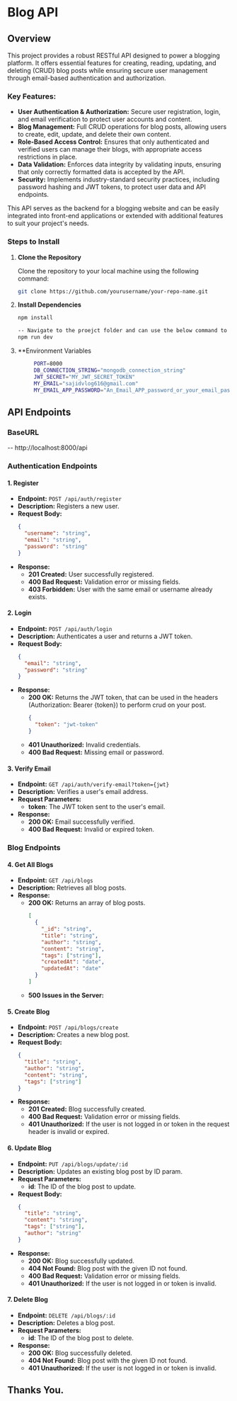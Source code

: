 # Blog API

## Overview
This project provides a robust RESTful API designed to power a blogging platform. It offers essential features for creating, reading, updating, and deleting (CRUD) blog posts while ensuring secure user management through email-based authentication and authorization.

### Key Features:
- **User Authentication & Authorization:** Secure user registration, login, and email verification to protect user accounts and content.
- **Blog Management:** Full CRUD operations for blog posts, allowing users to create, edit, update, and delete their own content.
- **Role-Based Access Control:** Ensures that only authenticated and verified users can manage their blogs, with appropriate access restrictions in place.
- **Data Validation:** Enforces data integrity by validating inputs, ensuring that only correctly formatted data is accepted by the API.
- **Security:** Implements industry-standard security practices, including password hashing and JWT tokens, to protect user data and API endpoints.

This API serves as the backend for a blogging website and can be easily integrated into front-end applications or extended with additional features to suit your project's needs.



### Steps to Install

1. **Clone the Repository**

   Clone the repository to your local machine using the following command:

   ```bash
   git clone https://github.com/yourusername/your-repo-name.git
   ```
2. **Install Dependencies**

   ```bash
   npm install
   
   -- Navigate to the proejct folder and can use the below command to start the server.
   npm run dev

   ```
3. **Environment Variables

   ```bash
        PORT=8000
        DB_CONNECTION_STRING="mongodb_connection_string"
        JWT_SECRET="MY_JWT_SECRET_TOKEN"
        MY_EMAIL="sajidvlog616@gmail.com"
        MY_EMAIL_APP_PASSWORD="An_Email_APP_password_or_your_email_password_that_is_use_to_send_email_for_verification"
   ```
   

## API Endpoints

### BaseURL
-- http://localhost:8000/api

### Authentication Endpoints

#### 1. Register

- **Endpoint:** `POST /api/auth/register`
- **Description:** Registers a new user.
- **Request Body:**
    ```json
    {
      "username": "string",
      "email": "string",
      "password": "string"
    }
    ```
- **Response:**
  - **201 Created:** User successfully registered.
  - **400 Bad Request:** Validation error or missing fields.
  - **403 Forbidden:** User with the same email or username already exists.

#### 2. Login

- **Endpoint:** `POST /api/auth/login`
- **Description:** Authenticates a user and returns a JWT token.
- **Request Body:**
    ```json
    {
      "email": "string",
      "password": "string"
    }
    ```
- **Response:**
  - **200 OK:** Returns the JWT token, that can be used in the headers (Authorization: Bearer {token}) to perform crud on your post.
    ```json
    {
      "token": "jwt-token"
    }
    ```
  - **401 Unauthorized:** Invalid credentials.
  - **400 Bad Request:** Missing email or password.

#### 3. Verify Email

- **Endpoint:** `GET /api/auth/verify-email?token={jwt}`
- **Description:** Verifies a user's email address.
- **Request Parameters:** 
  - **token**: The JWT token sent to the user's email.
- **Response:**
  - **200 OK:** Email successfully verified.
  - **400 Bad Request:** Invalid or expired token.

### Blog Endpoints

#### 4. Get All Blogs

- **Endpoint:** `GET /api/blogs`
- **Description:** Retrieves all blog posts.
- **Response:**
  - **200 OK:** Returns an array of blog posts.
    ```json
    [
      {
        "_id": "string",
        "title": "string",
        "author": "string",
        "content": "string",
        "tags": ["string"],
        "createdAt": "date",
        "updatedAt": "date"
      }
    ]
    ```
  - **500 Issues in the Server:** 

#### 5. Create Blog

- **Endpoint:** `POST /api/blogs/create`
- **Description:** Creates a new blog post.
- **Request Body:**
    ```json
    {
      "title": "string",
      "author": "string",
      "content": "string",
      "tags": ["string"]
    }
    ```
- **Response:**
  - **201 Created:** Blog successfully created.
  - **400 Bad Request:** Validation error or missing fields.
  - **401 Unauthorized:** If the user is not logged in or token in the request header is invalid or expired.

#### 6. Update Blog

- **Endpoint:** `PUT /api/blogs/update/:id`
- **Description:** Updates an existing blog post by ID param.
- **Request Parameters:** 
  - **id**: The ID of the blog post to update.
- **Request Body:**
    ```json
    {
      "title": "string",
      "content": "string",
      "tags": ["string"],
      "author": "string"
    }
    ```
- **Response:**
  - **200 OK:** Blog successfully updated.
  - **404 Not Found:** Blog post with the given ID not found.
  - **400 Bad Request:** Validation error or missing fields.
  - **401 Unauthorized:** If the user is not logged in or token is invalid.

#### 7. Delete Blog

- **Endpoint:** `DELETE /api/blogs/:id`
- **Description:** Deletes a blog post.
- **Request Parameters:** 
  - **id**: The ID of the blog post to delete.
- **Response:**
  - **200 OK:** Blog successfully deleted.
  - **404 Not Found:** Blog post with the given ID not found.
  - **401 Unauthorized:** If the user is not logged in or token is invalid.


## Thanks You.
